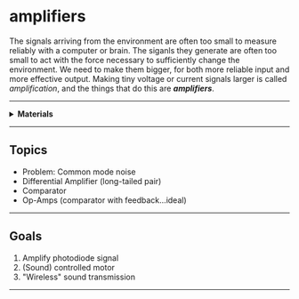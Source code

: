 # amplifiers

The signals arriving from the environment are often too small to measure reliably with a computer or brain. The siganls they generate are often too small to act with the force necessary to sufficiently change the environment. We need to make them bigger, for both more reliable input and more effective output. Making tiny voltage or current signals larger is called *amplification*, and the things that do this are ***amplifiers***.

----

<details><summary><b>Materials</b></summary><p>

Contents|Level|Description| # |Data|Link|
:-------|:---:|:----------|:-:|:--:|:--:|
LM741|10|OpAmp|1|[-D-](_resources/datasheets/IRF510.pdf)|[-L-](https://uk.farnell.com/vishay/irf510pbf/mosfet-n-100v-5-6a-to-220ab/dp/1653658)
LM386N-4/NOPB|10|Audio-Amp|2|[-D-](_resources/datasheets/IRF510.pdf)|[-L-](https://uk.farnell.com/vishay/irf510pbf/mosfet-n-100v-5-6a-to-220ab/dp/1653658)

</p></details>

----

## Topics

- Problem: Common mode noise
- Differential Amplifier (long-tailed pair)
- Comparator
- Op-Amps (comparator with feedback...ideal)

----

## Goals

1. Amplify photodiode signal
2. (Sound) controlled motor
3. "Wireless" sound transmission

----
